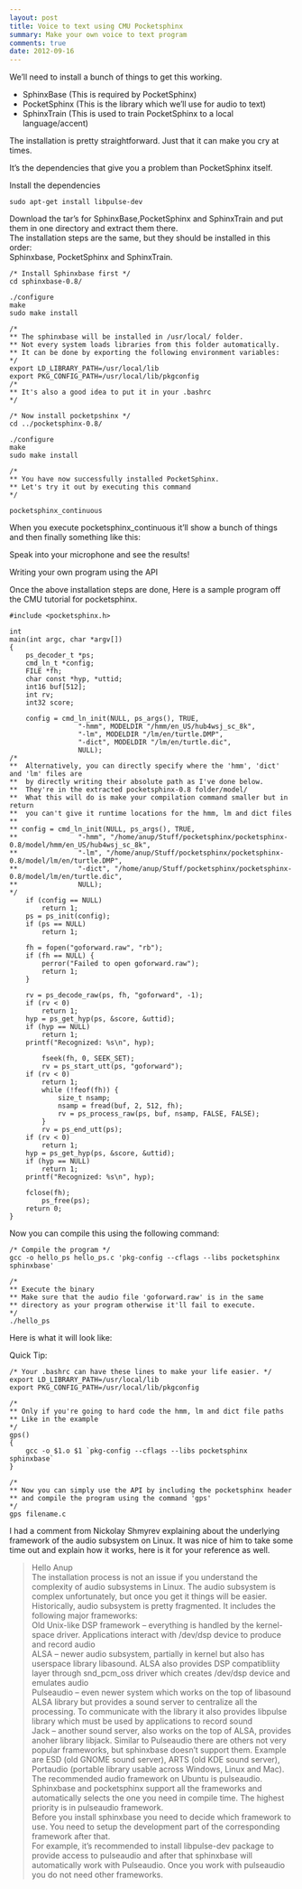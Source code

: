 ```yaml
---
layout: post
title: Voice to text using CMU Pocketsphinx
summary: Make your own voice to text program
comments: true
date: 2012-09-16
---
```

We’ll need to install a bunch of things to get this working.

* SphinxBase (This is required by PocketSphinx)
* PocketSphinx (This is the library which we’ll use for audio to text)
* SphinxTrain (This is used to train PocketSphinx to a local language/accent)

The installation is pretty straightforward. Just that it can make you cry at times.

It’s the dependencies that give you a problem than PocketSphinx itself.

Install the dependencies
```
sudo apt-get install libpulse-dev
```

Download the tar’s for SphinxBase,PocketSphinx and SphinxTrain and put them in one directory and extract them there.<br>
The installation steps are the same, but they should be installed in this order:<br>
Sphinxbase, PocketSphinx and SphinxTrain.<br>

```
/* Install Sphinxbase first */
cd sphinxbase-0.8/ 

./configure
make
sudo make install

/* 
** The sphinxbase will be installed in /usr/local/ folder. 
** Not every system loads libraries from this folder automatically. 
** It can be done by exporting the following environment variables:
*/
export LD_LIBRARY_PATH=/usr/local/lib
export PKG_CONFIG_PATH=/usr/local/lib/pkgconfig
/*
** It's also a good idea to put it in your .bashrc
*/

/* Now install pocketpshinx */
cd ../pocketsphinx-0.8/

./configure
make
sudo make install

/*
** You have now successfully installed PocketSphinx. 
** Let's try it out by executing this command  
*/

pocketsphinx_continuous
```

When you execute pocketsphinx_continuous it’ll show a bunch of things and then finally something like this:

Speak into your microphone and see the results!

Writing your own program using the API

Once the above installation steps are done,
Here is a sample program off the CMU tutorial for pocketsphinx.

```
#include <pocketsphinx.h>

int
main(int argc, char *argv[])
{
	ps_decoder_t *ps;
	cmd_ln_t *config;
	FILE *fh;
	char const *hyp, *uttid;
	int16 buf[512];
	int rv;
	int32 score;

	config = cmd_ln_init(NULL, ps_args(), TRUE,
			     "-hmm", MODELDIR "/hmm/en_US/hub4wsj_sc_8k",
			     "-lm", MODELDIR "/lm/en/turtle.DMP",
			     "-dict", MODELDIR "/lm/en/turtle.dic",
			     NULL);
/*
**  Alternatively, you can directly specify where the 'hmm', 'dict' and 'lm' files are
**  by directly writing their absolute path as I've done below. 
**  They're in the extracted pocketsphinx-0.8 folder/model/
**  What this will do is make your compilation command smaller but in return
**  you can't give it runtime locations for the hmm, lm and dict files
**
** config = cmd_ln_init(NULL, ps_args(), TRUE,               
** 			     "-hmm", "/home/anup/Stuff/pocketsphinx/pocketsphinx-0.8/model/hmm/en_US/hub4wsj_sc_8k",
** 			     "-lm", "/home/anup/Stuff/pocketsphinx/pocketsphinx-0.8/model/lm/en/turtle.DMP",
** 			     "-dict", "/home/anup/Stuff/pocketsphinx/pocketsphinx-0.8/model/lm/en/turtle.dic",
** 			     NULL);
*/
	if (config == NULL)
		return 1;
	ps = ps_init(config);
	if (ps == NULL)
		return 1;

	fh = fopen("goforward.raw", "rb");
	if (fh == NULL) {
		perror("Failed to open goforward.raw");
		return 1;
	}

	rv = ps_decode_raw(ps, fh, "goforward", -1);
	if (rv < 0)
		return 1;
	hyp = ps_get_hyp(ps, &score, &uttid);
	if (hyp == NULL)
		return 1;
	printf("Recognized: %s\n", hyp);

        fseek(fh, 0, SEEK_SET);
        rv = ps_start_utt(ps, "goforward");
	if (rv < 0)
		return 1;
        while (!feof(fh)) {
            size_t nsamp;
            nsamp = fread(buf, 2, 512, fh);
            rv = ps_process_raw(ps, buf, nsamp, FALSE, FALSE);
        }
        rv = ps_end_utt(ps);
	if (rv < 0)
		return 1;
	hyp = ps_get_hyp(ps, &score, &uttid);
	if (hyp == NULL)
		return 1;
	printf("Recognized: %s\n", hyp);

	fclose(fh);
        ps_free(ps);
	return 0;
}
```

Now you can compile this using the following command:

```
/* Compile the program */
gcc -o hello_ps hello_ps.c 'pkg-config --cflags --libs pocketsphinx sphinxbase'

/*
** Execute the binary
** Make sure that the audio file 'goforward.raw' is in the same 
** directory as your program otherwise it'll fail to execute.
*/
./hello_ps
```

Here is what it will look like:

Quick Tip:
```
/* Your .bashrc can have these lines to make your life easier. */
export LD_LIBRARY_PATH=/usr/local/lib
export PKG_CONFIG_PATH=/usr/local/lib/pkgconfig

/*
** Only if you're going to hard code the hmm, lm and dict file paths
** Like in the example
*/
gps()
{
    gcc -o $1.o $1 `pkg-config --cflags --libs pocketsphinx sphinxbase`
}

/*
** Now you can simply use the API by including the pocketsphinx header
** and compile the program using the command 'gps' 
*/
gps filename.c
```

I had a comment from Nickolay Shmyrev explaining about the underlying framework of the audio subsystem on Linux.
It was nice of him to take some time out and explain how it works, here is it for your reference as well.

> Hello Anup <br>
> The installation process is not an issue if you understand the complexity of audio subsystems in Linux. The audio subsystem is complex unfortunately, but once you get it things will be easier. <br>
> Historically, audio subsystem is pretty fragmented. It includes the following major frameworks: <br>
> Old Unix-like DSP framework – everything is handled by the kernel-space driver. Applications interact with /dev/dsp device to produce and record audio <br>
> ALSA – newer audio subsystem, partially in kernel but also has userspace library libasound. ALSA also provides DSP compatibliity layer through snd_pcm_oss driver which creates /dev/dsp device and emulates audio <br>
> Pulseaudio – even newer system which works on the top of libasound ALSA library but provides a sound server to centralize all the processing. To communicate with the library it also provides libpulse library which must be used by applications to record sound <br>
> Jack – another sound server, also works on the top of ALSA, provides anoher library libjack. Similar to Pulseaudio there are others not very popular frameworks, but sphinxbase doesn’t support them. Example are ESD (old GNOME sound server), ARTS (old KDE sound server), Portaudio (portable library usable across Windows, Linux and Mac). <br>
> The recommended audio framework on Ubuntu is pulseaudio. <br>
> Sphinxbase and pocketsphinx support all the frameworks and automatically selects the one you need in compile time. The highest priority is in pulseaudio framework. <br>
> Before you install sphinxbase you need to decide which framework to use. You need to setup the development part of the corresponding framework after that. <br>
> For example, it’s recommended to install libpulse-dev package to provide access to pulseaudio and after that sphinxbase will automatically work with Pulseaudio. Once you work with pulseaudio you do not need other frameworks. <br>
